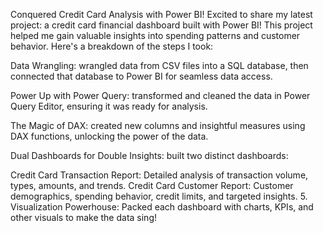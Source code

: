 Conquered Credit Card Analysis with Power BI! Excited to share my latest project: a credit card financial dashboard built with Power BI! This project helped me gain valuable insights into spending patterns and customer behavior. Here's a breakdown of the steps I took:

Data Wrangling: wrangled data from CSV files into a SQL database, then connected that database to Power BI for seamless data access.

Power Up with Power Query: transformed and cleaned the data in Power Query Editor, ensuring it was ready for analysis.

The Magic of DAX: created new columns and insightful measures using DAX functions, unlocking the power of the data.

Dual Dashboards for Double Insights: built two distinct dashboards:

Credit Card Transaction Report: Detailed analysis of transaction volume, types, amounts, and trends. Credit Card Customer Report: Customer demographics, spending behavior, credit limits, and targeted insights. 5. Visualization Powerhouse: Packed each dashboard with charts, KPIs, and other visuals to make the data sing!
